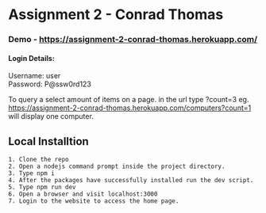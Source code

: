 # Assignment 2 - Conrad Thomas

### Demo - https://assignment-2-conrad-thomas.herokuapp.com/
#### Login Details:
Username: user \
Password: P@ssw0rd123

To query a select amount of items on a page. in the url type ?count=3 eg.
https://assignment-2-conrad-thomas.herokuapp.com/computers?count=1  will display one computer.

## Local Installtion 
```
1. Clone the repo
2. Open a nodejs command prompt inside the project directory.
3. Type npm i
4. After the packages have successfully installed run the dev script.
5. Type npm run dev
6. Open a browser and visit localhost:3000
7. Login to the website to access the home page.
```
